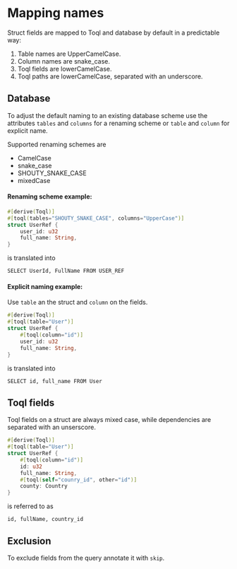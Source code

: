 
# Mapping names
Struct fields are mapped to Toql and database by default in a predictable way:
1. Table names are UpperCamelCase.
2. Column names are snake_case.
3. Toql fields are lowerCamelCase.
4. Toql paths are lowerCamelCase, separated with an underscore.


## Database
To adjust the default naming to an existing database scheme use the attributes `tables` and `columns` for a renaming scheme or `table` and `column` for explicit name.

Supported renaming schemes are 
- CamelCase
- snake_case
- SHOUTY\_SNAKE\_CASE
- mixedCase

#### Renaming scheme example:
```rust
#[derive(Toql)]
#[toql(tables="SHOUTY_SNAKE_CASE", columns="UpperCase")]
struct UserRef {
  	user_id: u32
	full_name: String,
}
```
is translated into 

`SELECT UserId, FullName FROM USER_REF`

#### Explicit naming example:
Use `table` an the struct and `column` on the fields.


```rust
#[derive(Toql)]
#[toql(table="User")]
struct UserRef {
	#[toql(column="id")]
	user_id: u32
	full_name: String,
}
```
is translated into 

`SELECT id, full_name FROM User`

## Toql fields

Toql fields on a struct are always mixed case, while dependencies are separated with an unserscore.

```rust
#[derive(Toql)]
#[toql(table="User")]
struct UserRef {
	#[toql(column="id")]
	id: u32
	full_name: String,
	#[toql(self="counry_id", other="id")]
	county: Country
}
```
is referred to as

`id, fullName, country_id`



## Exclusion
To exclude fields from the query annotate it with `skip`.


